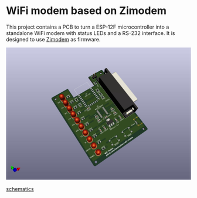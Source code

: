 # WiFi modem based on Zimodem

This project contains a PCB to turn a ESP-12F microcontroller into a
standalone WiFi modem with status LEDs and a RS-232 interface.  It is
designed to use [Zimodem](https://github.com/bozimmerman/Zimodem) as
firmware.

![Rendered PCB](rendered.jpg)

[schematics](schematic.pdf)
